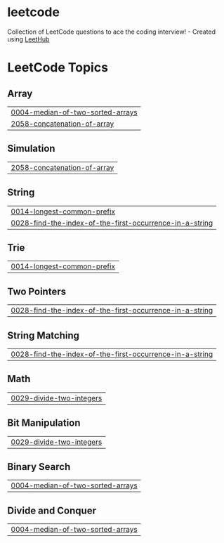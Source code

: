# leetcode
Collection of LeetCode questions to ace the coding interview! - Created using [LeetHub](https://github.com/QasimWani/LeetHub)

<!---LeetCode Topics Start-->
# LeetCode Topics
## Array
|  |
| ------- |
| [0004-median-of-two-sorted-arrays](https://github.com/abdoOo-kammall/leetcode/tree/master/0004-median-of-two-sorted-arrays) |
| [2058-concatenation-of-array](https://github.com/abdoOo-kammall/leetcode/tree/master/2058-concatenation-of-array) |
## Simulation
|  |
| ------- |
| [2058-concatenation-of-array](https://github.com/abdoOo-kammall/leetcode/tree/master/2058-concatenation-of-array) |
## String
|  |
| ------- |
| [0014-longest-common-prefix](https://github.com/abdoOo-kammall/leetcode/tree/master/0014-longest-common-prefix) |
| [0028-find-the-index-of-the-first-occurrence-in-a-string](https://github.com/abdoOo-kammall/leetcode/tree/master/0028-find-the-index-of-the-first-occurrence-in-a-string) |
## Trie
|  |
| ------- |
| [0014-longest-common-prefix](https://github.com/abdoOo-kammall/leetcode/tree/master/0014-longest-common-prefix) |
## Two Pointers
|  |
| ------- |
| [0028-find-the-index-of-the-first-occurrence-in-a-string](https://github.com/abdoOo-kammall/leetcode/tree/master/0028-find-the-index-of-the-first-occurrence-in-a-string) |
## String Matching
|  |
| ------- |
| [0028-find-the-index-of-the-first-occurrence-in-a-string](https://github.com/abdoOo-kammall/leetcode/tree/master/0028-find-the-index-of-the-first-occurrence-in-a-string) |
## Math
|  |
| ------- |
| [0029-divide-two-integers](https://github.com/abdoOo-kammall/leetcode/tree/master/0029-divide-two-integers) |
## Bit Manipulation
|  |
| ------- |
| [0029-divide-two-integers](https://github.com/abdoOo-kammall/leetcode/tree/master/0029-divide-two-integers) |
## Binary Search
|  |
| ------- |
| [0004-median-of-two-sorted-arrays](https://github.com/abdoOo-kammall/leetcode/tree/master/0004-median-of-two-sorted-arrays) |
## Divide and Conquer
|  |
| ------- |
| [0004-median-of-two-sorted-arrays](https://github.com/abdoOo-kammall/leetcode/tree/master/0004-median-of-two-sorted-arrays) |
<!---LeetCode Topics End-->